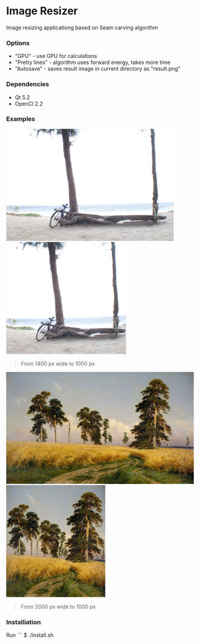# Image Resizer
Image resizing applicationg based on Seam carving algorithm

### Options

  - "GPU" - use GPU for calculations
  - "Pretty lines" - algorithm uses forward energy, takes more time
  - "Autosave" - saves result image in current directory as "result.png"

### Dependencies

  - Qt 5.2
  - OpenCl 2.2

### Examples

<p float="left">
  <img src="Examples/source1.jpg" height="300px">
  <img src="Examples/result1.png" height="300px">
</p>

> From 1400 px wide to 1000 px


<p float="left">
  <img src="Examples/source4.jpg" height="300px">
  <img src="Examples/result4.png" height="300px">
</p>

> From 2000 px wide to 1000 px

### Installiation

Run ```
$ ./install.sh
```
